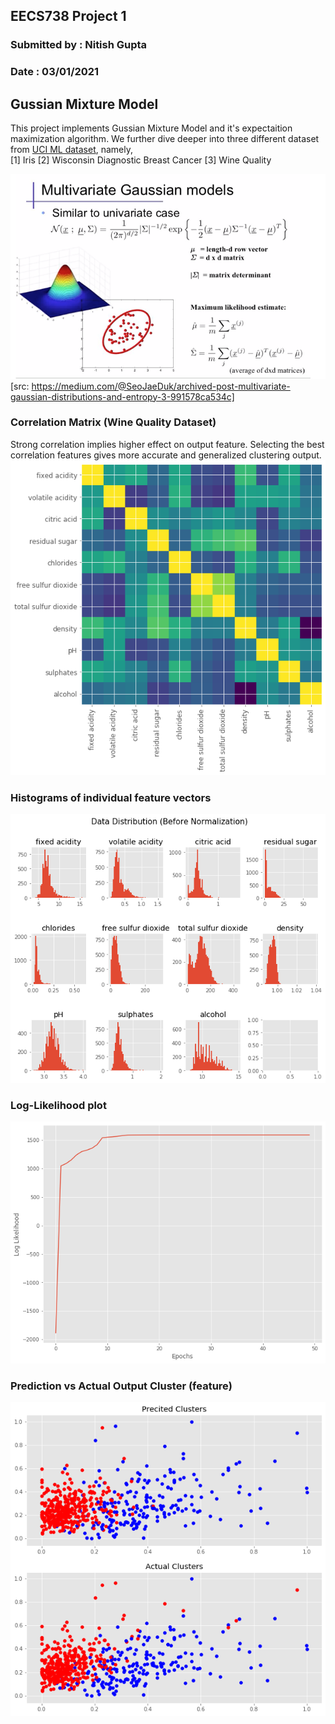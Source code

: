 ## EECS738 Project 1
### Submitted by  : Nitish Gupta
### Date          : 03/01/2021


## Gussian Mixture Model
This project implements Gussian Mixture Model and it's expectaition maximization algorithm. We further dive deeper into three different dataset from [UCI ML dataset](https://archive.ics.uci.edu/ml/datasets.php), namely,  
[1] Iris
[2] Wisconsin Diagnostic Breast Cancer
[3] Wine Quality

![GMM](./images/gmm.png)  
[src: https://medium.com/@SeoJaeDuk/archived-post-multivariate-gaussian-distributions-and-entropy-3-991578ca534c]  


### Correlation Matrix (Wine Quality Dataset)  
Strong correlation implies higher effect on output feature. Selecting the best correlation features gives more accurate and generalized clustering output.  
![corr](./images/data3_corr.png)  

### Histograms of individual feature vectors
![hist](./images/data3_hist.png)  


### Log-Likelihood plot
![log](./images/data1_loglike.png)  

### Prediction vs Actual Output Cluster (feature)
![predict](./images/data2_pred.png)  
